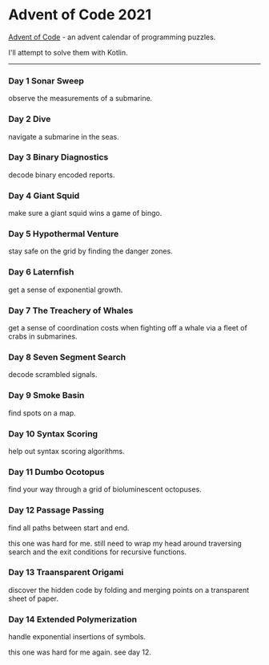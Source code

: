 Advent of Code 2021
===================

[Advent of Code] - an advent calendar of programming puzzles.

I'll attempt to solve them with Kotlin.

[Advent of Code]:https://adventofcode.com/2021 

---

### Day 1 Sonar Sweep

observe the measurements of a submarine.

### Day 2 Dive

navigate a submarine in the seas.

### Day 3 Binary Diagnostics

decode binary encoded reports.

### Day 4 Giant Squid

make sure a giant squid wins a game of bingo.

### Day 5 Hypothermal Venture

stay safe on the grid by finding the danger zones.

### Day 6 Laternfish

get a sense of exponential growth.

### Day 7 The Treachery of Whales

get a sense of coordination costs when fighting off a whale via a fleet of crabs in submarines.

### Day 8 Seven Segment Search

decode scrambled signals.

### Day 9 Smoke Basin

find spots on a map.

### Day 10 Syntax Scoring

help out syntax scoring algorithms.

### Day 11 Dumbo Ocotopus

find your way through a grid of bioluminescent octopuses.

### Day 12 Passage Passing

find all paths between start and end.

this one was hard for me. still need to wrap my head around traversing search and the exit conditions for recursive functions.

### Day 13 Traansparent Origami

discover the hidden code by folding and merging points on a transparent sheet of paper.

### Day 14 Extended Polymerization

handle exponential insertions of symbols.

this one was hard for me again. see day 12.
